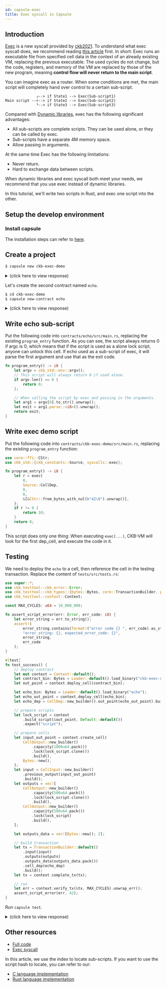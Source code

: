 ```yaml
---
id: capsule-exec
title: Exec syscall in Capsule
---
```


## Introduction

[Exec](https://github.com/nervosnetwork/rfcs/blob/master/rfcs/0034-vm-syscalls-2/0034-vm-syscalls-2.md#exec) is a new syscall provided by [ckb2021](https://github.com/nervosnetwork/rfcs/blob/master/rfcs/0037-ckb2021/0037-ckb2021.md). To understand what exec syscall does, we recommend reading [this article](https://man7.org/linux/man-pages/man3/exec.3.html) first. In short: Exec runs an executable file from specified cell data in the context of an already existing VM, replacing the previous executable. The used cycles do not change, but the code, registers, and memory of the VM are replaced by those of the new program, meaning **control flow will never return to the main script**.

You can imagine exec as a router. When some conditions are met, the main script will completely hand over control to a certain sub-script.

```text
              ┌--> if State1 --> Exec(Sub-script1)
Main script --+--> if State2 --> Exec(Sub-script2)
              └--> if State3 --> Exec(Sub-script3)
```

Compared with [Dynamic libraries](https://docs.nervos.org/docs/labs/capsule-dynamic-loading-tutorial/), exec has the following significant advantages:

- All sub-scripts are complete scripts. They can be used alone, or they can be called by exec.
- Sub-scripts have a separate 4M memory space.
- Allow passing in arguments.

At the same time Exec has the following limitations:

- Never return.
- Hard to exchange data between scripts.

When dynamic libraries and exec syscall both meet your needs, we recommend that you use exec instead of dynamic libraries.

In this tutorial, we'll write two scripts in Rust, and exec one script into the other.

## Setup the develop environment

### Install capsule

The installation steps can refer to [here](https://docs.nervos.org/docs/labs/capsule-dynamic-loading-tutorial#install-capsule).

## Create a project

```sh
$ capsule new ckb-exec-demo
```

<details><summary>(click here to view response)</summary>

```text
New project "ckb-exec-demo"
Created file "capsule.toml"
Created file "deployment.toml"
Created file "README.md"
Created file "Cargo.toml"
Created file ".gitignore"
Initialized empty Git repository in /tmp/ckb-exec-demo/.git/
Created "/tmp/ckb-exec-demo"
Created tests
     Created library `tests` package
New contract "ckb-exec-demo"
     Created binary (application) `ckb-exec-demo` package
Rewrite Cargo.toml
Rewrite capsule.toml
Done
```

</details>

Let's create the second contract named `echo`.

```sh
$ cd ckb-exec-demo
$ capsule new-contract echo
```

<details><summary>(click here to view response)</summary>

```text
New contract "echo"
     Created binary (application) `echo` package
Rewrite Cargo.toml
Rewrite capsule.toml
Done
```

</details>

## Write echo sub-script

Put the following code into `contracts/echo/src/main.rs`, replacing the existing `program_entry` function. As you can see, the script always returns 0 if argc is 0, which means that if the script is used as a alone lock script, anyone can unlock this cell. If echo used as a sub-script of exec, it will parse the first argument and use that as the exit code.

```rust
fn program_entry() -> i8 {
    let argv = ckb_std::env::argv();
    // This script will always return 0 if used alone.
    if argv.len() == 0 {
        return 0;
    };

    // When calling the script by exec and passing in the arguments.
    let arg1 = argv[0].to_str().unwrap();
    let exit = arg1.parse::<i8>().unwrap();
    return exit;
}
```

## Write exec demo script

Put the following code into `contracts/ckb-exec-demo/src/main.rs`, replacing the existing `program_entry` function:

```rust
use core::ffi::CStr;
use ckb_std::{ckb_constants::Source, syscalls::exec};

fn program_entry() -> i8 {
    let r = exec(
        0,
        Source::CellDep,
        0,
        0,
        &[&CStr::from_bytes_with_nul(b"42\0").unwrap()],
    );
    if r != 0 {
        return 10;
    }
    return 0;
}
```

This script does only one thing: When executing `exec(...)`, CKB-VM will look for the first dep_cell, and execute the code in it.

## Testing

We need to deploy the `echo` to a cell, then reference the cell in the testing transaction. Replace the content of `tests/src/tests.rs`:

```rust
use super::*;
use ckb_testtool::ckb_error::Error;
use ckb_testtool::ckb_types::{bytes::Bytes, core::TransactionBuilder, packed::*, prelude::*};
use ckb_testtool::context::Context;

const MAX_CYCLES: u64 = 10_000_000;

fn assert_script_error(err: Error, err_code: i8) {
    let error_string = err.to_string();
    assert!(
        error_string.contains(format!("error code {} ", err_code).as_str()),
        "error_string: {}, expected_error_code: {}",
        error_string,
        err_code
    );
}

#[test]
fn test_success() {
    // deploy contract
    let mut context = Context::default();
    let contract_bin: Bytes = Loader::default().load_binary("ckb-exec-demo");
    let out_point = context.deploy_cell(contract_bin);

    let echo_bin: Bytes = Loader::default().load_binary("echo");
    let echo_out_point = context.deploy_cell(echo_bin);
    let echo_dep = CellDep::new_builder().out_point(echo_out_point).build();

    // prepare scripts
    let lock_script = context
        .build_script(&out_point, Default::default())
        .expect("script");

    // prepare cells
    let input_out_point = context.create_cell(
        CellOutput::new_builder()
            .capacity(1000u64.pack())
            .lock(lock_script.clone())
            .build(),
        Bytes::new(),
    );
    let input = CellInput::new_builder()
        .previous_output(input_out_point)
        .build();
    let outputs = vec![
        CellOutput::new_builder()
            .capacity(500u64.pack())
            .lock(lock_script.clone())
            .build(),
        CellOutput::new_builder()
            .capacity(500u64.pack())
            .lock(lock_script)
            .build(),
    ];

    let outputs_data = vec![Bytes::new(); 2];

    // build transaction
    let tx = TransactionBuilder::default()
        .input(input)
        .outputs(outputs)
        .outputs_data(outputs_data.pack())
        .cell_dep(echo_dep)
        .build();
    let tx = context.complete_tx(tx);

    // run
    let err = context.verify_tx(&tx, MAX_CYCLES).unwrap_err();
    assert_script_error(err, 42);
}
```

Run `capsule test`.

<details><summary>(click here to view response)</summary>

```
Finished test [unoptimized + debuginfo] target(s) in 1.71s
     Running unittests src/lib.rs (target/debug/deps/tests-c051885699f8b848)
running 1 test
test tests::test_success ... ok
test result: ok. 1 passed; 0 failed; 0 ignored; 0 measured; 0 filtered out; finished in 0.52s
```

</details>

## Other resources

- [Full code](https://github.com/mohanson/ckb-exec-demo)
- [Exec syscall](https://github.com/nervosnetwork/rfcs/blob/master/rfcs/0034-vm-syscalls-2/0034-vm-syscalls-2.md#exec)

In this article, we use the index to locate sub-scripts. If you want to use the script hash to locate, you can refer to our:

- [C language implementation](https://github.com/nervosnetwork/ckb-c-stdlib/blob/8d56515e726c63b7f9811e10914dbe930d1ea134/ckb_syscalls.h#L368-L378)
- [Rust language implementation](https://github.com/nervosnetwork/ckb-std/tree/c660da768df85fa2b0fe78673278d49425ce6333/contracts/exec-caller-by-code-hash)
